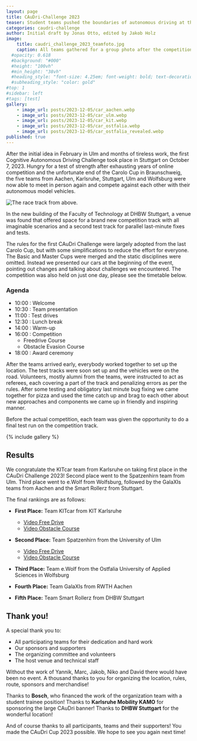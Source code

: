 ```yaml
---
layout: page
title: CAuDri-Challenge 2023
teaser: Student teams pushed the boundaries of autonomous driving at the inaugural CAuDri Challenge, where miniature self-driving cars went head-to-head in demanding test scenarios. Five teams showcased their engineering prowess through 1:10 scale vehicles, tackling challenges from basic navigation to complex tasks like interpreting traffic signs and maneuvering around obstacles.
categories: caudri-challenge
author: Initial draft by Jonas Otto, edited by Jakob Holz
image:
    title: caudri_challenge_2023_teamfoto.jpg
    caption: All teams gathered for a group photo after the competition
  #opacity: 0.618
  #background: "#000"
  #height: "100vh"
  #min_height: "38vh"
  #heading_style: "font-size: 4.25em; font-weight: bold; text-decoration: underline"
  #subheading_style: "color: gold"
#top: 1
#sidebar: left
#tags: [test]
gallery:
    - image_url: posts/2023-12-05/car_aachen.webp
    - image_url: posts/2023-12-05/car_ulm.webp
    - image_url: posts/2023-12-05/car_kit.webp
    - image_url: posts/2023-12-05/car_ostfalia.webp
    - image_url: posts/2023-12-05/car_ostfalia_revealed.webp
published: true
---
```


After the initial idea in February in Ulm and months of tireless work, the first Cognitive Autonomous Driving Challenge took place in Stuttgart on October 7, 2023.
Hungry for a test of strength after exhausting years of online competition and the unfortunate end of the Carolo Cup in Braunschweig, the five teams from Aachen, Karlsruhe, Stuttgart, Ulm and Wolfsburg were now able to meet in person again and compete against each other with their autonomous model vehicles.

<img class="t20" src="{{ site.urlimg }}/posts/2023-12-05/track.webp" alt="The race track from above.">

In the new building of the Faculty of Technology at DHBW Stuttgart, a venue was found that offered space for a brand new competition track with all imaginable scenarios and a second test track for parallel last-minute fixes and tests.

The rules for the first CAuDri Challenge were largely adopted from the last Carolo Cup, but with some simplifications to reduce the effort for everyone.
The Basic and Master Cups were merged and the static disciplines were omitted. Instead we presented our cars at the beginning of the event, pointing out changes and talking about challenges we encountered. The competition was also held on just one day, please see the timetable below.

### Agenda 
- 10:00 : Welcome 
- 10:30 : Team presentation 
- 11:00 : Test drives
- 12:30 : Lunch break 
- 14:00 : Warm-up 
- 16:00 : Competition 
  - Freedrive Course
  - Obstacle Evasion Course
- 18:00 : Award ceremony

After the teams arrived early, everybody worked together to set up the location. The test tracks were soon set up and the vehicles were on the road. Volunteers, mostly alumni from the teams, were instructed to act as referees, each covering a part of the track and penalizing errors as per the rules.
After some testing and obligatory last minute bug fixing we came together for pizza and used the time catch up and brag to each other about new approaches and components we came up in friendly and inspiring manner.

Before the actual competition, each team was given the opportunity to do a final test run on the competition track. 

{% include gallery %}

## Results
We congratulate the KITcar team from Karlsruhe on taking first place in the CAuDri Challenge 2023! Second place went to the Spatzenhirn team from Ulm. Third place went to e.Wolf from Wolfsburg, followed by the GalaXIs teams from Aachen and the Smart Rollerz from Stuttgart.

The final rankings are as follows:

- **First Place:** Team KITcar from KIT Karlsruhe
  - [Video Free Drive](https://www.youtube.com/watch?v=st0euYv1rrA)
  - [Video Obstacle Course](https://www.youtube.com/watch?v=a_kFUvtdE4U)

- **Second Place:** Team Spatzenhirn from the University of Ulm
  - [Video Free Drive](https://www.youtube.com/watch?v=TuW6jF97eO4)
  - [Video Obstacle Course](https://www.youtube.com/watch?v=Ixp7AYcIOKQ)

- **Third Place:** Team e.Wolf from the Ostfalia University of Applied Sciences in Wolfsburg

- **Fourth Place:** Team GalaXIs from RWTH Aachen

- **Fifth Place:** Team Smart Rollerz from DHBW Stuttgart

## Thank you!

A special thank you to:

- All participating teams for their dedication and hard work
- Our sponsors and supporters
- The organizing committee and volunteers
- The host venue and technical staff

Without the work of Yannik, Marc, Jakob, Niko and David there would have been no event. A thousand thanks to you for organizing the location, rules, route, sponsors and merchandise!

Thanks to **Bosch**, who financed the work of the organization team with a student trainee position!
Thanks to **Karlsruhe Mobility KAMO** for sponsoring the large CAuDri banner!
Thanks to **DHBW Stuttgart** for the wonderful location!

And of course thanks to all participants, teams and their supporters! You made the CAuDri Cup 2023 possible. We hope to see you again next time!
